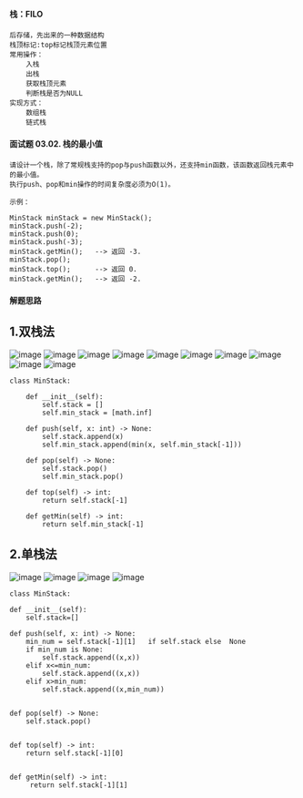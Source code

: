 #### 栈：FILO
    后存储，先出来的一种数据结构
    栈顶标记:top标记栈顶元素位置
    常用操作：
        入栈
        出栈
        获取栈顶元素
        判断栈是否为NULL
    实现方式：
        数组栈
        链式栈

#### 面试题 03.02. 栈的最小值

    请设计一个栈，除了常规栈支持的pop与push函数以外，还支持min函数，该函数返回栈元素中的最小值。
    执行push、pop和min操作的时间复杂度必须为O(1)。

    示例：

    MinStack minStack = new MinStack();
    minStack.push(-2);
    minStack.push(0);
    minStack.push(-3);
    minStack.getMin();   --> 返回 -3.
    minStack.pop();
    minStack.top();      --> 返回 0.
    minStack.getMin();   --> 返回 -2.

#### 解题思路
1.双栈法
----------

![image](https://user-images.githubusercontent.com/42366181/117565518-4a44ff80-b0e4-11eb-8492-f6621b38d645.png)
![image](https://user-images.githubusercontent.com/42366181/117565534-5761ee80-b0e4-11eb-8692-d9d918a3f7be.png)
![image](https://user-images.githubusercontent.com/42366181/117565562-7a8c9e00-b0e4-11eb-9463-9133de2db8bd.png)
![image](https://user-images.githubusercontent.com/42366181/117565575-86786000-b0e4-11eb-8bf9-e7070d72d2be.png)
![image](https://user-images.githubusercontent.com/42366181/117565592-985a0300-b0e4-11eb-8e5f-41fc1de3b182.png)
![image](https://user-images.githubusercontent.com/42366181/117565597-a4de5b80-b0e4-11eb-99c0-aedf319be96f.png)
![image](https://user-images.githubusercontent.com/42366181/117565613-b889c200-b0e4-11eb-8435-7f9f301da59b.png)
![image](https://user-images.githubusercontent.com/42366181/117565622-c4758400-b0e4-11eb-869e-91b3161f198c.png)
![image](https://user-images.githubusercontent.com/42366181/117565865-2682b900-b0e6-11eb-9a3a-9109eac55816.png)
![image](https://user-images.githubusercontent.com/42366181/117563277-51194580-b0d7-11eb-8f37-5c630a9cb01c.png)


    class MinStack:
    
        def __init__(self):
            self.stack = []
            self.min_stack = [math.inf]

        def push(self, x: int) -> None:
            self.stack.append(x)
            self.min_stack.append(min(x, self.min_stack[-1]))

        def pop(self) -> None:
            self.stack.pop()
            self.min_stack.pop()

        def top(self) -> int:
            return self.stack[-1]

        def getMin(self) -> int:
            return self.min_stack[-1]
        

2.单栈法
----------

![image](https://user-images.githubusercontent.com/42366181/117566158-9ba2be00-b0e7-11eb-8b1d-733d97d6f61d.png)
![image](https://user-images.githubusercontent.com/42366181/117566168-a9584380-b0e7-11eb-8d1f-58821cb74d7d.png)
![image](https://user-images.githubusercontent.com/42366181/117566177-b37a4200-b0e7-11eb-920b-497e64afe175.png)
![image](https://user-images.githubusercontent.com/42366181/117566193-cf7de380-b0e7-11eb-9f2a-ba1f6a22175f.png)

    class MinStack:

    def __init__(self):
        self.stack=[]

    def push(self, x: int) -> None:
        min_num = self.stack[-1][1]   if self.stack else  None
        if min_num is None:
            self.stack.append((x,x))
        elif x<=min_num:
            self.stack.append((x,x))
        elif x>min_num:
            self.stack.append((x,min_num))


    def pop(self) -> None:
        self.stack.pop()


    def top(self) -> int:
        return self.stack[-1][0]


    def getMin(self) -> int:
         return self.stack[-1][1]

